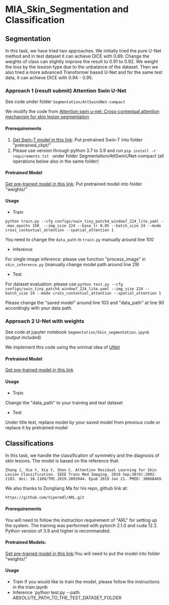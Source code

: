 # MIA_Skin_Segmentation and Classification
## Segmentation
In this task, we have tried two approaches. We initially tried the pure U-Net method and in test dataset it can achieve DICE with 0.89. Change the weights of class can slightly improve the result to 0.91 to 0.92. We weight the loss by the lession type due to the unbalance of the dataset. Then we also tried a more advanced Transformer based U-Net and for the same test data, it can achieve DICE with 0.94 - 0.95.
### Approach 1 (result submit) Attention Swin U-Net 
See code under folder `Segmentation/AttSwinUNet-compact`

We modify the code from [Attention swin u-net: Cross-contextual attention mechanism for skin lesion segmentation](https://github.com/NITR098/AttSwinUNet)
#### Prerequirements
1. [Get Swin-T model in this link](https://drive.google.com/drive/folders/1UC3XOoezeum0uck4KBVGa8osahs6rKUY?usp=sharing): Put pretrained Swin-T into folder "pretrained_ckpt/"
2. Please use version through python 3.7 to 3.9 and run `pip install -r requirements.txt ` under folder Segmentation/AttSwinUNet-compact (all operations below also in the same folder)
#### Pretrained Model 
[Get pre-trained model in this link](https://drive.google.com/file/d/1TwhAiZyHHk0baNs9kBFfv7JKG6dTnBCa/view?usp=sharing): Put pretrained model into folder "weights/"
#### Usage
* Train
  
`python train.py --cfg configs/swin_tiny_patch4_window7_224_lite.yaml --max_epochs 150  --img_size 224 --base_lr 0.05 --batch_size 24 --mode cross_contextual_attention --spatial_attention 1`

You need to change the `data_path` in `train.py` manually around line 100
* Inference
  
For single image inference: please use function "process_image" in `skin_inference.py` (manually change model path around line 29)
* Test
  
For dataset evaluation: please use 
`python test.py --cfg configs/swin_tiny_patch4_window7_224_lite.yaml --img_size 224 --batch_size 24 --mode
cross_contextual_attention --spatial_attention 1`

Please change the "saved model" around line 103 and "data_path" at line 90 accordingly with your data path.

### Approach 2 U-Net with weights
See code at jupyter notebook `Segmentation/Skin_segmentation.ipynb` (output included)

We implement this code using the orininal idea of [UNet](https://link.springer.com/chapter/10.1007/978-3-319-24574-4_28) 
#### Pretrained Model
[Get pre-trained model in this link](https://drive.google.com/file/d/14d3liRrutreSOg0VKl25Kzd0yPbsAPcz/view?usp=sharing)
#### Usage
* Train
  
Change the "data_path" to your training and test dataset
* Test

Under title test, replace model by your saved model from previous code or replace it by pretrained model
 
## Classifications
In this task, we handle the classification of symmetry and the diagnosis of skin lesions. The model is based on the reference that:

`Zhang J, Xie Y, Xia Y, Shen C. Attention Residual Learning for Skin Lesion Classification. IEEE Trans Med Imaging. 2019 Sep;38(9):2092-2103. doi: 10.1109/TMI.2019.2893944. Epub 2019 Jan 21. PMID: 30668469.`

We also thanks to Dongliang Ma for his repo, github link at:

`https://github.com/Vipermdl/ARL.git`

#### Prerequirements
You will need to follow the instruction requirement of "ARL" for setting up the system. The training was performed with pytorch 2.1.0 and cuda 12.2. Python version of 3.9 and higher is recommanded.

#### Pretrained Models:
[Get pre-trained model in this link](https://livejohnshopkins-my.sharepoint.com/:f:/g/personal/mliu90_jh_edu/EtlUch5vEZFPsO5yL9dtJwABMXyAUGGbMk2JpdyTSYhtAQ?e=F424ne):You will need to put the model into folder "weights/"

#### Usage
* Train
If you would like to train the model, please follow the instructions in the train.ipynb
* Inference
`python test.py --path ABSOLUTE_PATH_TO_THE_TEST_DATASET_FOLDER
